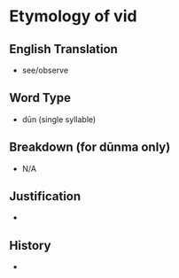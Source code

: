# Etymology of vid

## English Translation
- see/observe

## Word Type
- dūn (single syllable)

## Breakdown (for dūnma only)
- N/A

## Justification
- 

## History
- 
